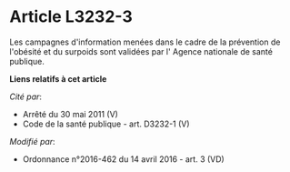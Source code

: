 # Article L3232-3

Les campagnes d'information menées dans le cadre de la prévention de l'obésité et du surpoids sont validées par l'
Agence nationale de santé publique.

**Liens relatifs à cet article**

_Cité par_:

  - Arrêté du 30 mai 2011 (V)
  - Code de la santé publique - art. D3232-1 (V)

_Modifié par_:

  - Ordonnance n°2016-462 du 14 avril 2016 - art. 3 (VD)
